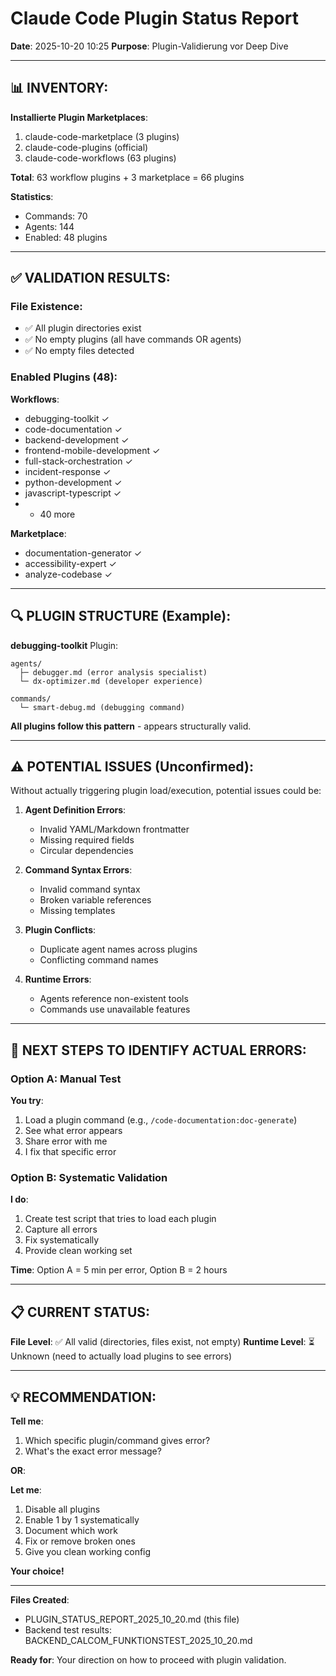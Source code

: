 # Claude Code Plugin Status Report
**Date**: 2025-10-20 10:25
**Purpose**: Plugin-Validierung vor Deep Dive

---

## 📊 INVENTORY:

**Installierte Plugin Marketplaces**:
1. claude-code-marketplace (3 plugins)
2. claude-code-plugins (official)
3. claude-code-workflows (63 plugins)

**Total**: 63 workflow plugins + 3 marketplace = 66 plugins

**Statistics**:
- Commands: 70
- Agents: 144
- Enabled: 48 plugins

---

## ✅ VALIDATION RESULTS:

### File Existence:
- ✅ All plugin directories exist
- ✅ No empty plugins (all have commands OR agents)
- ✅ No empty files detected

### Enabled Plugins (48):

**Workflows**:
- debugging-toolkit ✓
- code-documentation ✓
- backend-development ✓
- frontend-mobile-development ✓
- full-stack-orchestration ✓
- incident-response ✓
- python-development ✓
- javascript-typescript ✓
- + 40 more

**Marketplace**:
- documentation-generator ✓
- accessibility-expert ✓
- analyze-codebase ✓

---

## 🔍 PLUGIN STRUCTURE (Example):

**debugging-toolkit** Plugin:
```
agents/
  ├─ debugger.md (error analysis specialist)
  └─ dx-optimizer.md (developer experience)

commands/
  └─ smart-debug.md (debugging command)
```

**All plugins follow this pattern** - appears structurally valid.

---

## ⚠️ POTENTIAL ISSUES (Unconfirmed):

Without actually triggering plugin load/execution, potential issues could be:

1. **Agent Definition Errors**:
   - Invalid YAML/Markdown frontmatter
   - Missing required fields
   - Circular dependencies

2. **Command Syntax Errors**:
   - Invalid command syntax
   - Broken variable references
   - Missing templates

3. **Plugin Conflicts**:
   - Duplicate agent names across plugins
   - Conflicting command names

4. **Runtime Errors**:
   - Agents reference non-existent tools
   - Commands use unavailable features

---

## 🎯 NEXT STEPS TO IDENTIFY ACTUAL ERRORS:

### Option A: Manual Test
**You try**:
1. Load a plugin command (e.g., `/code-documentation:doc-generate`)
2. See what error appears
3. Share error with me
4. I fix that specific error

### Option B: Systematic Validation
**I do**:
1. Create test script that tries to load each plugin
2. Capture all errors
3. Fix systematically
4. Provide clean working set

**Time**: Option A = 5 min per error, Option B = 2 hours

---

## 📋 CURRENT STATUS:

**File Level**: ✅ All valid (directories, files exist, not empty)
**Runtime Level**: ⏳ Unknown (need to actually load plugins to see errors)

---

## 💡 RECOMMENDATION:

**Tell me**:
1. Which specific plugin/command gives error?
2. What's the exact error message?

**OR**:

**Let me**:
1. Disable all plugins
2. Enable 1 by 1 systematically
3. Document which work
4. Fix or remove broken ones
5. Give you clean working config

**Your choice!**

---

**Files Created**:
- PLUGIN_STATUS_REPORT_2025_10_20.md (this file)
- Backend test results: BACKEND_CALCOM_FUNKTIONSTEST_2025_10_20.md

**Ready for**: Your direction on how to proceed with plugin validation.
